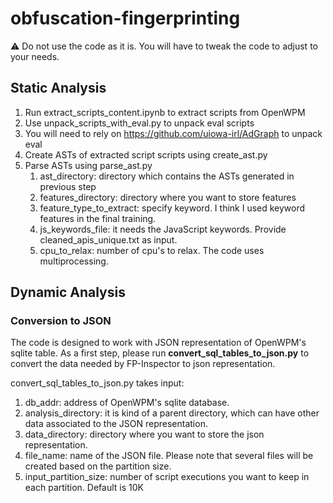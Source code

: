 # obfuscation-fingerprinting

:warning: Do not use the code as it is. You will have to tweak the code to adjust to your needs.

## Static Analysis 

1. Run extract_scripts_content.ipynb to extract scripts from OpenWPM
2. Use unpack_scripts_with_eval.py to unpack eval scripts 
3. You will need to rely on https://github.com/uiowa-irl/AdGraph to unpack eval
4. Create ASTs of extracted script scripts using create_ast.py
5. Parse ASTs using parse_ast.py
    1. ast_directory: directory which contains the ASTs generated in previous step
    2. features_directory: directory where you want to store features 
    3. feature_type_to_extract: specify keyword. I think I used keyword features in the final training. 
    4. js_keywords_file: it needs the JavaScript keywords. Provide cleaned_apis_unique.txt as input.
    5. cpu_to_relax: number of cpu's to relax. The code uses multiprocessing.


## Dynamic Analysis

### Conversion to JSON
The code is designed to work with JSON representation of OpenWPM's sqlite table. As a first step, please run **convert_sql_tables_to_json.py** to convert the data needed by FP-Inspector to json representation. 

convert_sql_tables_to_json.py takes input:
1. db_addr: address of OpenWPM's sqlite database.
2. analysis_directory: it is kind of a parent directory, which can have other data associated to the JSON representation.
3. data_directory: directory where you want to store the json representation.
4. file_name: name of the JSON file. Please note that several files will be created based on the partition size. 
5. input_partition_size: number of script executions you want to keep in each partition. Default is 10K

##
